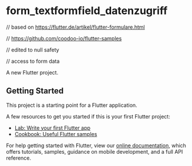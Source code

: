 # form_textformfield_datenzugriff

// based on https://flutter.de/artikel/flutter-formulare.html

// https://github.com/coodoo-io/flutter-samples

// edited to null safety

// access to form data

A new Flutter project.

## Getting Started

This project is a starting point for a Flutter application.

A few resources to get you started if this is your first Flutter project:

- [Lab: Write your first Flutter app](https://flutter.dev/docs/get-started/codelab)
- [Cookbook: Useful Flutter samples](https://flutter.dev/docs/cookbook)

For help getting started with Flutter, view our
[online documentation](https://flutter.dev/docs), which offers tutorials,
samples, guidance on mobile development, and a full API reference.
